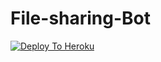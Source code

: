 # File-sharing-Bot

[![Deploy To Heroku](https://www.herokucdn.com/deploy/button.svg)](https://heroku.com/deploy?template=https://github.com/CodeXBotz/File-Sharing-Bot/tree/main)
